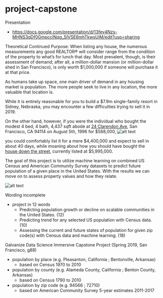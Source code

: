 # project-capstone

Presentation 
- https://docs.google.com/presentation/d/13fey4Nzs-MHNS3qDf0GmpccINqg_SIVSE6mhTkwsUiM/edit?usp=sharing

Theoretical Continued Purpose:
When listing any house, the numerous measurements any 
good REALTOR® will consider range from the condition of 
the property to what’s for lunch that day. Most prevalent, though, 
is their assessment of demand; after all, a million-dollar mansion 
(or million-dollar shed in San Francisco), is only worth $1,000,000 
if someone will purchase it at that price. 

As humans take up space, one main driver of demand in any 
housing market is population. The more people seek to live in
any location, the more valuable that location is.

While it is entirely reasonable for you to build a $7.9m single-family 
resort in Sidney, Nebraska, you may encounter a few difficulties 
trying to sell it in 2019.
 
On the other hand, however, if you were the individual who bought 
the modest 4 bed, 4 bath, 4,437 sqft abode at [24 Clarendon Ave](https://www.realtor.com/realestateandhomes-detail/24-Clarendon-Ave_San-Francisco_CA_94114_M28366-36605),
San Francisco, CA 94114 on August 5th, 1996 for $588,000,
![alt text](https://github.com/gumdropsteve/project-capstone/blob/master/presentation/images/Screenshot_2019-04-11%20project_capstone_1pager.png)

you could comfortably list it for a mere $4,400,000 and expect to
sell in about 40 days, while moaning about how you should have 
bought the [house down the street](https://www.zillow.com/homedetails/140-Clarendon-Ave-San-Francisco-CA-94114/15129075_zpid/?utm_source=email&utm_medium=email&utm_campaign=emo-sendtofriend-similar-homes-image&rtoken=558bffa9-675a-4f63-94d0-c46d8aee2893~X1-ZUyeh68ohf1og9_9skq8), currently listed at $5,995,000.

The goal of this project is to utilize machine learning on combined
US Census and American Community Survey datasets to predict
future population of a given place in the United States. With the results
we can move on to assess property values and how they relate.

![alt text](https://github.com/gumdropsteve/project-capstone/blob/master/presentation/images/tech-used-Screenshot_2019-04-11%20project_capstone_1pager.png )

Wording incomplete 
- project in 12 words
    - Predicting population growth or decline on scalable communities in the United States. (12)
    - Predicting trend for any selected US population with Census data. (10)
    - Assessing the current and future states of population for given zip code(s) with Census data and machine learning. (18) 

Galvanize Data Science Immersive Capstone Project (Spring 2019, San Francisco, g88)

- population by place (e.g. Pleasanton, California ; Bentonville, Arkansas)
    - based on Census 1970 to 2010
- population by county (e.g. Alameda County, California ; Benton County, Arkansas)
    - based on Census 1790 to 2010
- population by zip code (e.g. 94566 ; 72710)
    - based on American Community Survey 5-year estimates 2011-2017
